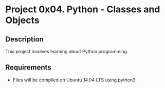 # Project 0x04. Python - Classes and Objects

## Description
This project involves learning about Python programming.

## Requirements
* Files will be compiled on Ubuntu 14.04 LTS using python3.
